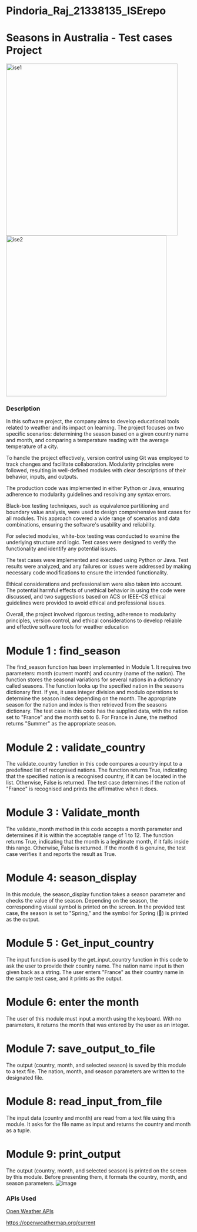 # Pindoria_Raj_21338135_ISErepo
# Seasons in Australia - Test cases Project

<img width="466" alt="ise1" src="https://github.com/mind001/Pindoria_Raj_21338135_ISErepo/assets/8244853/0ce2356f-8b56-44d5-af71-27807d877ba3">
<img width="436" alt="ise2" src="https://github.com/mind001/Pindoria_Raj_21338135_ISErepo/assets/8244853/16b7fd39-39e3-4da8-b30d-a98e5bfd42ee">


### Description

In this software project, the company aims to develop educational tools related to weather and its impact on learning. The project focuses on two specific scenarios: determining the season based on a given country name and month, and comparing a temperature reading with the average temperature of a city.

To handle the project effectively, version control using Git was employed to track changes and facilitate collaboration. Modularity principles were followed, resulting in well-defined modules with clear descriptions of their behavior, inputs, and outputs.

The production code was implemented in either Python or Java, ensuring adherence to modularity guidelines and resolving any syntax errors.

Black-box testing techniques, such as equivalence partitioning and boundary value analysis, were used to design comprehensive test cases for all modules. This approach covered a wide range of scenarios and data combinations, ensuring the software's usability and reliability.

For selected modules, white-box testing was conducted to examine the underlying structure and logic. Test cases were designed to verify the functionality and identify any potential issues.

The test cases were implemented and executed using Python or Java. Test results were analyzed, and any failures or issues were addressed by making necessary code modifications to ensure the intended functionality.

Ethical considerations and professionalism were also taken into account. The potential harmful effects of unethical behavior in using the code were discussed, and two suggestions based on ACS or IEEE-CS ethical guidelines were provided to avoid ethical and professional issues.

Overall, the project involved rigorous testing, adherence to modularity principles, version control, and ethical considerations to develop reliable and effective software tools for weather education

# Module 1 : find_season
The find_season function has been implemented in Module 1. It requires two parameters: month (current month) and country (name of the nation). The function stores the seasonal variations for several nations in a dictionary called seasons.
The function looks up the specified nation in the seasons dictionary first. If yes, it uses integer division and modulo operations to determine the season index depending on the month. The appropriate season for the nation and index is then retrieved from the seasons dictionary. The test case in this code has the supplied data, with the nation set to "France" and the month set to 6. For France in June, the method returns "Summer" as the appropriate season.
# Module 2 : validate_country
The validate_country function in this code compares a country input to a predefined list of recognised nations. The function returns True, indicating that the specified nation is a recognised country, if it can be located in the list. Otherwise, False is returned. The test case determines if the nation of "France" is recognised and prints the affirmative when it does.
# Module 3 : Validate_month
The validate_month method in this code accepts a month parameter and determines if it is within the acceptable range of 1 to 12. The function returns True, indicating that the month is a legitimate month, if it falls inside this range. Otherwise, False is returned. If the month 6 is genuine, the test case verifies it and reports the result as True.
# Module 4: season_display
In this module, the season_display function takes a season parameter and checks the value of the season. Depending on the season, the corresponding visual symbol is printed on the screen. In the provided test case, the season is set to "Spring," and the symbol for Spring (🌸) is printed as the output.
# Module 5 : Get_input_country 
The input function is used by the get_input_country function in this code to ask the user to provide their country name. The nation name input is then given back as a string. The user enters "France" as their country name in the sample test case, and it prints as the output.
# Module 6: enter the month
The user of this module must input a month using the keyboard. With no parameters, it returns the month that was entered by the user as an integer.
# Module 7: save_output_to_file
The output (country, month, and selected season) is saved by this module to a text file. The nation, month, and season parameters are written to the designated file.
# Module 8: read_input_from_file
The input data (country and month) are read from a text file using this module. It asks for the file name as input and returns the country and month as a tuple.
# Module 9: print_output
The output (country, month, and selected season) is printed on the screen by this module. Before presenting them, it formats the country, month, and season parameters.
![image](https://github.com/mind001/Pindoria_Raj_21338135_ISErepo/assets/8244853/54d240b6-c46c-4e06-8738-936740fa2a70)

### APIs Used
[Open Weather APIs](https://openweathermap.org/)

https://openweathermap.org/current
